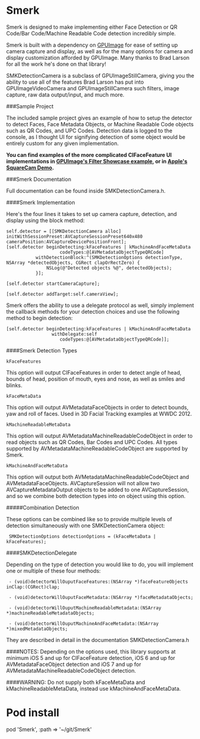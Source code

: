 Smerk
=====

Smerk is designed to make implementing either Face Detection or QR Code/Bar Code/Machine Readable Code detection incredibly simple.

Smerk is built with a dependency on [GPUImage](https://github.com/BradLarson/GPUImage) for ease of setting up camera capture and display, as well as for the many options for camera and display customization afforded by GPUImage. Many thanks to Brad Larson for all the work he's done on that library!

SMKDetectionCamera is a subclass of GPUImageStillCamera, giving you the ability to use all of the features Brad Larson has put into GPUImageVideoCamera and GPUImageStillCamera such filters, image capture, raw data output/input, and much more.

###Sample Project

The included sample project gives an example of how to setup the detector to detect Faces, Face Metadata Objects, or Machine Readable Code objects such as QR Codes, and UPC Codes. Detection data is logged to the console, as I thought UI for signifying detection of some object would be entirely custom for any given implementation. 

<b>You can find examples of the more complicated CIFaceFeature UI implementations in [GPUImage's Filter Showcase example](https://github.com/BradLarson/GPUImage/tree/master/examples/iOS/FilterShowcase), or in [Apple's SquareCam Demo](https://developer.apple.com/library/ios/samplecode/SquareCam/Introduction/Intro.html).</b>


###Smerk Documentation

Full documentation can be found inside SMKDetectionCamera.h.

####Smerk Implementation

Here's the four lines it takes to set up camera capture, detection, and display using the block method:

    self.detector = [[SMKDetectionCamera alloc] initWithSessionPreset:AVCaptureSessionPreset640x480 cameraPosition:AVCaptureDevicePositionFront];
    [self.detector beginDetecting:kFaceFeatures | kMachineAndFaceMetaData
                        codeTypes:@[AVMetadataObjectTypeQRCode]
               withDetectionBlock:^(SMKDetectionOptions detectionType, NSArray *detectedObjects, CGRect clapOrRectZero) {
                   NSLog(@"Detected objects %@", detectedObjects);
               }];
  
    [self.detector startCameraCapture];
    
    [self.detector addTarget:self.cameraView];
    
    
    
Smerk offers the ability to use a delegate protocol as well, simply implement the callback methods for your detection choices and use the following method to begin detection:

    [self.detector beginDetecting:kFaceFeatures | kMachineAndFaceMetaData 
                     withDelegate:self
                        codeTypes:@[AVMetadataObjectTypeQRCode]];

####Smerk Detection Types

    kFaceFeatures
  
  This option will output CIFaceFeatures in order to detect angle of head, bounds of head, position of mouth, eyes and nose, as well as smiles and blinks.
    
    kFaceMetaData
    
  This option will output AVMetadataFaceObjects in order to detect bounds, yaw and roll of faces. Used in 3D Facial Tracking examples at WWDC 2012.
    
    kMachineReadableMetaData
  
  This option will output AVMetadataMachineReadableCodeObject in order to read objects such as QR Codes, Bar Codes and UPC Codes. All types supported by AVMetadataMachineReadableCodeObject are supported by Smerk.
    
    kMachineAndFaceMetaData 
  This option will output both AVMetadataMachineReadableCodeObject and AVMetadataFaceObjects. AVCaptureSession will not allow two AVCaptureMetadataOutput objects to be added to one AVCaptureSession, and so we combine both detection types into on object using this option.
  
#####Combination Detection
  
  These options can be combined like so to provide multiple levels of detection simultaneously with one SMKDetectionCamera object:
  
     SMKDetectionOptions detectionOptions = (kFaceMetaData | kFaceFeatures);

                             
####SMKDetectionDelegate

Depending on the type of detection you would like to do, you will implement one or multiple of these four methods:

     - (void)detectorWillOuputFaceFeatures:(NSArray *)faceFeatureObjects inClap:(CGRect)clap;

     - (void)detectorWillOuputFaceMetadata:(NSArray *)faceMetadataObjects;

     - (void)detectorWillOuputMachineReadableMetadata:(NSArray *)machineReadableMetadataObjects;

     - (void)detectorWillOuputMachineAndFaceMetadata:(NSArray *)mixedMetadataObjects;
                             
They are described in detail in the documentation SMKDetectionCamera.h

####NOTES: Depending on the options used, this library supports at minimum iOS 5 and up for CIFaceFeature detection, iOS 6 and up for AVMetadataFaceObject detection and iOS 7 and up for AVMetadataMachineReadableCodeObject detection.

####WARNING: Do not supply both kFaceMetaData and kMachineReadableMetaData, instead use kMachineAndFaceMetaData.


Pod install
===========
pod 'Smerk', :path => '~/git/Smerk'
    
